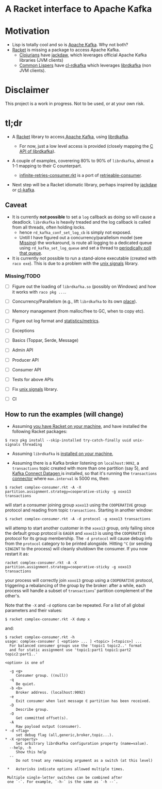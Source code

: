 A Racket interface to Apache Kafka
=======

# Motivation

* Lisp is totally cool and so is [Apache Kafka](https://kafka.apache.org/). Why not both? 
* [Racket](https://racket-lang.org/) is missing a package to access Apache Kafka.
  * [Clojurians](https://clojure.org/) have [jackdaw](https://github.com/FundingCircle/jackdaw), which leverages official Apache Kafka libraries (JVM clients)
  * [Common Lispers](https://en.wikipedia.org/wiki/Common_Lisp) have [cl-rdkafka](https://github.com/SahilKang/cl-rdkafka) which leverages  [librdkafka](https://github.com/edenhill/librdkafka) (non JVM clients).


# Disclaimer
This project is a work in progress. Not to be used, or at your own risk.

# tl;dr

* A [Racket](https://racket-lang.org/) library to access[ Apache Kafka](https://kafka.apache.org/), using [librdkafka](https://github.com/edenhill/librdkafka).
   * For now, just a low level access is provided (closely mapping the [C API of librdkafka](https://docs.confluent.io/platform/current/clients/librdkafka/html/rdkafka_8h.html)). 
* A couple of examples, coverering 80% to 90% of `librdkafka`, almost a 1-1 mapping to their C counterpart. 
   * [infinite-retries-consumer.rkt](https://github.com/jsulmont/rkt-kafka/blob/main/infinite-retries-consumer.rkt) is a port of [retrieable-consumer](https://github.com/jeanlouisboudart/retriable-consumer).

* Next step will be a Racket idiomatic library, perhaps inspired by [jackdaw](https://github.com/FundingCircle/jackdaw) or [cl-kafka](https://github.com/SahilKang/cl-rdkafka).

## Caveat

* It is currently **not possible** to set a `log` callback as doing so will cause a deadlock. `librdkafka` is heavily treaded and the log callback is called from all threads, often holding locks.  
	* hence `rd_kafka_conf_set_log_cb` is simply not exposed.
	* Untill I have figured out a concurrency/parallelism model (see [Missing](#missing)) the workaround, is route all logging to a dedicated queue using `rd_kafka_set_log_queue` and set a thread to [periodically poll that queue](https://github.com/jsulmont/rdkafka/blob/main/complex-consumer.rkt#L311-L323).
* It is currently not possible to run a stand-alone executable (created with `raco exe`). This is due to a problem with the [unix signals](https://github.com/tonyg/racket-unix-signals) library.

	


### Missing/TODO

- [ ] Figure out the loading of `librdkafka.so` (possibly on Windows) and how it works with `raco pkg ...`.
- [ ] Concurrency/Parallelism  (e.g., lift `librdkafka` to its own [place](https://docs.racket-lang.org/reference/places.html)).
- [ ] Memory management (from malloc/free to GC, when to copy etc).
- [ ] Figure out log format and [statistics/metrics](https://github.com/edenhill/librdkafka/blob/master/STATISTICS.md).
- [ ] Exceptions 
- [ ] Basics (Toppar, Serde, Message)
- [ ] Admin API
- [ ] Producer API
- [ ] Consumer API
- [ ] Tests for above APIs
- [ ] Fix [unix signals](https://github.com/tonyg/racket-unix-signals) library.
- [ ] CI


## How to run the examples (will change)
* Assuming [you have Racket on your machine](https://download.racket-lang.org/), and have installed the following Racket packages:

```Shell
$ raco pkg install --skip-installed try-catch-finally uuid unix-signals threading

```

* Assuming `librdkafka` is [installed on your machine](https://github.com/edenhill/librdkafka#installation),

* Assuming there is a Kafka broker listening on `localhost:9092`, a `transactions` topic created with more than one partition (say 5), and [Kafka Connect Datagen ](https://github.com/confluentinc/kafka-connect-datagen) is installed, so that it's running the `transactions` [connector](https://github.com/confluentinc/kafka-connect-datagen/blob/master/config/connector_transactions.config) where `max.interval` is 5000 ms, then:

```Shell
$ racket complex-consumer.rkt -A -X partition.assignment.strategy=cooperative-sticky -g xoxo13 transactions
```

will start a consumer joining group `xoxo13` using the `COOPERATIVE` group protocol and reading from topic `transactions`. Starting in another window:

```Shell
$ racket complex-consumer.rkt -A -d protocol -g xoxo13 transactions
```
will attemp to start another customer in the `xoxo13` group, only failing since the default group protocol is `EAGER` and `xoxo13` is using the `COOPERATIVE` protocol for its group membership.
The `-d protocol` will cause debug info from the `protocol` category to be printed alongside.
Hitting `^C` (or sending `SINGINT` to the process) will cleanly shutdown the consumer. If you now restart it as:

```Shell
racket complex-consumer.rkt -A -X partition.assignment.strategy=cooperative-sticky -g xoxo13 transactions
```

your process will correctly join `xoxo13` group using a `COOPERATIVE` protocol, triggering a rebalancing of the group by the broker: after a while, each process will handle a subset of `transactions`' partition complement of the other's.


Note that the `-X` and `-d`  options can be repeated. For a list of all global parameters and their values:

```Shell
$ racket complex-consumer.rkt -X dump x
```

and:

```Shell
$ racket complex-consumer.rkt -h
usage: complex-consumer [ <option> ... ] <topic> [<topics>] ...
  For balanced consumer groups use the 'topic1 topic2..' format
  and for static assignment use 'topic1:part1 topic1:part2 topic2:part1..'

<option> is one of

  -g <g>
     Consumer group. ((null))
  -q
     Be quiet.
  -b <b>
     Broker address. (localhost:9092)
  -e
     Exit consumer when last message ∈ partition has been received.
  -D
     Describe group.
  -O
     Get committed offset(s).
  -A
     Raw payload output (consumer).
* -d <flag>
     set debug flag (all,generic,broker,topic...).
* -X <property>
     Set arbitrary librdkafka configuration property (name=value).
  --help, -h
     Show this help
  --
     Do not treat any remaining argument as a switch (at this level)

 *   Asterisks indicate options allowed multiple times.

 Multiple single-letter switches can be combined after
 one `-`. For example, `-h-` is the same as `-h --`.
```


